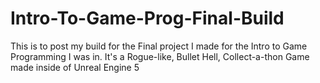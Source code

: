 # Intro-To-Game-Prog-Final-Build
This is to post my build for the Final project I made for the Intro to Game Programming I was in. It's a Rogue-like, Bullet Hell, Collect-a-thon Game made inside of Unreal Engine 5
